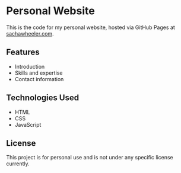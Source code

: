 # Personal Website

This is the code for my personal website, hosted via GitHub Pages at [sachawheeler.com](https://sachawheeler.com).

## Features

- Introduction
- Skills and expertise
- Contact information

## Technologies Used

- HTML
- CSS
- JavaScript

## License
This project is for personal use and is not under any specific license currently.
